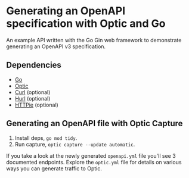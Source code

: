 # Generating an OpenAPI specification with Optic and Go

An example API written with the Go Gin web framework to demonstrate generating an OpenAPI v3 specification.

## Dependencies
- [Go](https://go.dev/doc/install)
- [Optic](https://www.useoptic.com/docs)
- [Curl](https://curl.se) (optional)
- [Hurl](https://hurl.dev) (optional)
- [HTTPie](https://httpie.io) (optional)


## Generating an OpenAPI file with Optic Capture

1. Install deps, `go mod tidy`.
1. Run capture, `optic capture --update automatic`.

If you take a look at the newly generated `openapi.yml` file you'll see 3 documented endpoints. Explore the `optic.yml` file for details on various ways you can generate traffic to Optic.
